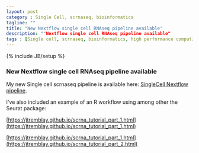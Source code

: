 ```yaml
---
layout: post
category : Single Cell, scrnaseq, bioinformatics
tagline: ""
title: "New Nextflow single cell RNAseq pipeline available"
description: ""Nextflow single cell RNAseq pipeline available"
tags : [Single cell, scrnaseq, bioinformatics, high performance computing]
---
```

{% include JB/setup %}

### New Nextflow single cell RNAseq pipeline available
My new Single cell scrnaseq pipeline is available here: [SingleCell Nextflow pipeline](https://github.com/jtremblay/SingleCell). 

I've also included an example of an R workflow using among other the Seurat package:

[https://jtremblay.github.io/scrna_tutorial_part_1.html](https://jtremblay.github.io/scrna_tutorial_part_1.html)

[https://jtremblay.github.io/scrna_tutorial_part_1.html](https://jtremblay.github.io/scrna_tutorial_part_2.html)
